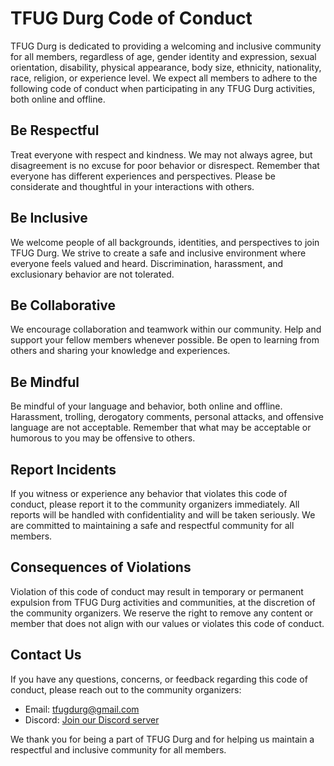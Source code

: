 # TFUG Durg Code of Conduct

TFUG Durg is dedicated to providing a welcoming and inclusive community for all members, regardless of age, gender identity and expression, sexual orientation, disability, physical appearance, body size, ethnicity, nationality, race, religion, or experience level. We expect all members to adhere to the following code of conduct when participating in any TFUG Durg activities, both online and offline.

## Be Respectful

Treat everyone with respect and kindness. We may not always agree, but disagreement is no excuse for poor behavior or disrespect. Remember that everyone has different experiences and perspectives. Please be considerate and thoughtful in your interactions with others.

## Be Inclusive

We welcome people of all backgrounds, identities, and perspectives to join TFUG Durg. We strive to create a safe and inclusive environment where everyone feels valued and heard. Discrimination, harassment, and exclusionary behavior are not tolerated.

## Be Collaborative

We encourage collaboration and teamwork within our community. Help and support your fellow members whenever possible. Be open to learning from others and sharing your knowledge and experiences.

## Be Mindful

Be mindful of your language and behavior, both online and offline. Harassment, trolling, derogatory comments, personal attacks, and offensive language are not acceptable. Remember that what may be acceptable or humorous to you may be offensive to others.

## Report Incidents

If you witness or experience any behavior that violates this code of conduct, please report it to the community organizers immediately. All reports will be handled with confidentiality and will be taken seriously. We are committed to maintaining a safe and respectful community for all members.

## Consequences of Violations

Violation of this code of conduct may result in temporary or permanent expulsion from TFUG Durg activities and communities, at the discretion of the community organizers. We reserve the right to remove any content or member that does not align with our values or violates this code of conduct.

## Contact Us

If you have any questions, concerns, or feedback regarding this code of conduct, please reach out to the community organizers:

- Email: [tfugdurg@gmail.com](mailto:tfugdurg@gmail.com)
- Discord: [Join our Discord server](https://discord.gg/mYmx8jzHum)

We thank you for being a part of TFUG Durg and for helping us maintain a respectful and inclusive community for all members.


